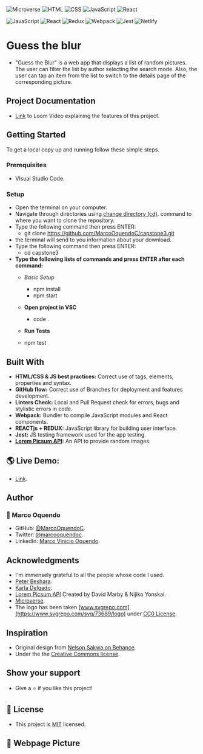 ![Microverse](https://img.shields.io/badge/Microverse-blueviolet) 
![HTML](https://img.shields.io/badge/-HTML-orange) 
![CSS](https://img.shields.io/badge/-CSS-blue) 
![JavaScript](https://img.shields.io/badge/-JavaScript-yellow) 
![React](https://img.shields.io/badge/-React-61DAFB?style=flat-square&logo=react&logoColor=ffffff)

![JavaScript](https://img.shields.io/badge/javascript-%23323330.svg?style=for-the-badge&logo=javascript&logoColor=%23F7DF1E)
![React](https://img.shields.io/badge/react-%2320232a.svg?style=for-the-badge&logo=react&logoColor=%2361DAFB)
![Redux](https://img.shields.io/badge/redux-%23593d88.svg?style=for-the-badge&logo=redux&logoColor=white)
![Webpack](https://img.shields.io/badge/webpack-%238DD6F9.svg?style=for-the-badge&logo=webpack&logoColor=black)
![Jest](https://img.shields.io/badge/-jest-%23C21325?style=for-the-badge&logo=jest&logoColor=white)
![Netlify](https://img.shields.io/badge/netlify-%23000000.svg?style=for-the-badge&logo=netlify&logoColor=#00C7B7)

# Guess the blur
- "Guess the Blur" is a web app that displays a list of random pictures. The user can filter the list by author selecting the search mode. Also, the user can tap an item from the list to switch to the details page of the corresponding picture.

## Project Documentation
- [Link](https://www.loom.com/share/b5b04fb11a71453e90c24b8d481946f3) to Loom Video explaining the features of this project.

## Getting Started
To get a local copy up and running follow these simple steps.

### Prerequisites
- VIsual Studio Code.

### Setup
- Open the terminal on your computer.
- Navigate through directories using [change directory (cd)](https://www.howtogeek.com/659411/how-to-change-directories-in-command-prompt-on-windows-10). command to where you want to clone the repository.
- Type the following command then press ENTER: 
  - git clone https://github.com/MarcoOquendoC/capstone3.git
- the terminal will send to you information about your download.
- Type the following command then press ENTER: 
  - cd capstone3
- **Type the following lists of commands and press ENTER after each command:**
  - *Basic Setup*
    - npm install
    - npm start

  - **Open project in VSC**
    - code .

  - **Run Tests**
  - npm test

## Built With
- **HTML/CSS & JS best practices:** Correct use of tags, elements, properties and syntax.
- **GitHub flow:** Correct use of Branches for deployment and features development.
- **Linters Check:** Local and Pull Request check for errors, bugs and stylistic errors in code.
- **Webpack:** Bundler to compile JavaScript modules and React components.
- **REACTjs + REDUX:** JavaScript library for building user interface.
- **Jest:** JS testing framework used for the app testing.
- **[Lorem Picsum API](https://picsum.photos/):** An API to provide random images.

## 🌎 Live Demo:
- [Link](https://deploy-preview-1--friendly-rugelach-ed85f6.netlify.app).

## Author
### 👤 Marco Oquendo
- GitHub: [@MarcoOquendoC](https://github.com/MarcoOquendoC).
- Twitter: [@marcooquendoc](https://twitter.com/marcooquendoc).
- LinkedIn: [Marco Vinicio Oquendo](https://www.linkedin.com/in/vinicio-oquendo-4a289156/).

## Acknowledgments
- I'm immensely grateful to all the people whose code I used.
- [Peter Beshara](https://github.com/Peter1907/).
- [Karla Delgado](https://github.com/karlavdelgadof).
- [Lorem Picsum API](https://picsum.photos/) Created by David Marby & Nijiko Yonskai.
- [Microverse](https://microverse.org/).
- The logo has been taken [www.svgrepo.com](https://www.svgrepo.com/svg/73689/logo) under [CC0 License](https://www.svgrepo.com/page/licensing).

## Inspiration
- Original design from [Nelson Sakwa on Behance](https://www.behance.net/gallery/31579789/Ballhead-App-(Free-PSDs)).
- Under the the [Creative Commons license](https://creativecommons.org/licenses/by-nc/4.0/).

## Show your support
- Give a ⭐️ if you like this project!

## 📝 License
- This project is [MIT](./LICENSE) licensed.

## 📝 Webpage Picture
